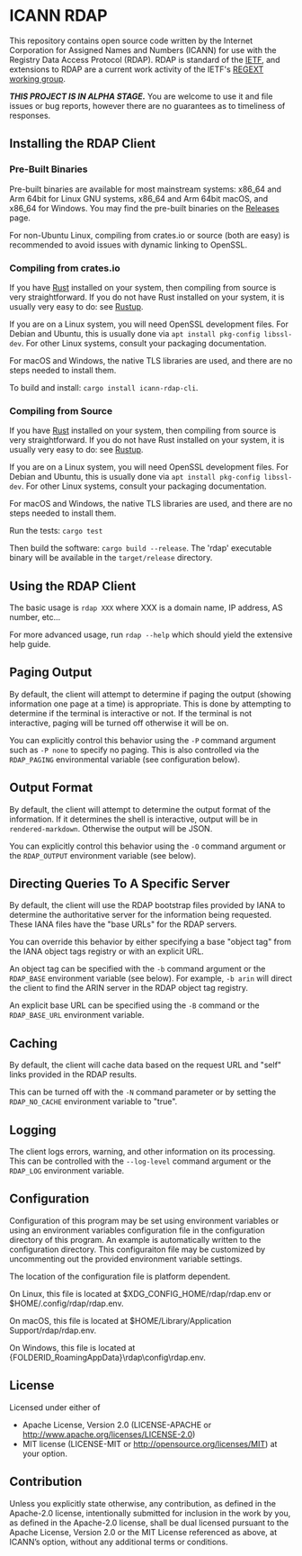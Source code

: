 ICANN RDAP
==========

This repository contains open source code written by the Internet Corporation for Assigned Names and Numbers (ICANN)
for use with the Registry Data Access Protocol (RDAP). RDAP is standard of the [IETF](https://ietf.org/), and extensions
to RDAP are a current work activity of the IETF's [REGEXT working group](https://datatracker.ietf.org/wg/regext/documents/).

***THIS PROJECT IS IN ALPHA STAGE.*** You are welcome to use it and file issues or bug reports, however there are no
guarantees as to timeliness of responses.

Installing the RDAP Client
--------------------------

### Pre-Built Binaries

Pre-built binaries are available for most mainstream systems: x86_64 and Arm 64bit for Linux GNU systems, x86_64 and Arm 64bit
macOS, and x86_64 for Windows. You may find the pre-built binaries on the [Releases](https://github.com/icann/icann-rdap/releases)
page.

For non-Ubuntu Linux, compiling from crates.io or source (both are easy) is recommended to avoid issues with dynamic linking to OpenSSL.

### Compiling from crates.io

If you have [Rust](https://www.rust-lang.org/) installed on your system, then compiling from source is
very straightforward. If you do not have Rust installed on your system, it is usually very easy to do:
see [Rustup](https://rustup.rs/).

If you are on a Linux system, you will need OpenSSL development files. For Debian and Ubuntu, this is
usually done via `apt install pkg-config libssl-dev`. For other Linux systems, consult your packaging
documentation.

For macOS and Windows, the native TLS libraries are used, and there are no steps needed to install them.

To build and install: `cargo install icann-rdap-cli`.

### Compiling from Source

If you have [Rust](https://www.rust-lang.org/) installed on your system, then compiling from source is
very straightforward. If you do not have Rust installed on your system, it is usually very easy to do:
see [Rustup](https://rustup.rs/).

If you are on a Linux system, you will need OpenSSL development files. For Debian and Ubuntu, this is
usually done via `apt install pkg-config libssl-dev`. For other Linux systems, consult your packaging
documentation.

For macOS and Windows, the native TLS libraries are used, and there are no steps needed to install them.

Run the tests: `cargo test`

Then build the software: `cargo build --release`. The 'rdap' executable binary will be available in the `target/release` directory.

Using the RDAP Client
---------------------

The basic usage is `rdap XXX` where XXX is a domain name, IP address, AS number, etc...

For more advanced usage, run `rdap --help` which should yield the extensive help guide.

Paging Output
-------------

By default, the client will attempt to determine if paging the output (showing information one page at a time)
is appropriate. This is done by attempting to determine if the terminal is interactive or not. If the terminal
is not interactive, paging will be turned off otherwise it will be on.

You can explicitly control this behavior using the `-P` command argument such as `-P none` to specify no paging.
This is also controlled via the `RDAP_PAGING` environmental variable (see configuration below).

Output Format
-------------

By default, the client will attempt to determine the output format of the information. If it determines the shell
is interactive, output will be in `rendered-markdown`. Otherwise the output will be JSON.

You can explicitly control this behavior using the `-O` command argument or the `RDAP_OUTPUT` environment variable
(see below).

Directing Queries To A Specific Server
--------------------------------------

By default, the client will use the RDAP bootstrap files provided by IANA to determine the authoritative server
for the information being requested. These IANA files have the "base URLs" for the RDAP servers.

You can override this behavior by either specifying a base "object tag" from the IANA object tags registry or with
an explicit URL.

An object tag can be specified with the `-b` command argument or the `RDAP_BASE` environment variable (see below).
For example, `-b arin` will direct the client to find the ARIN server in the RDAP object tag registry.

An explicit base URL can be specified using the `-B` command or the `RDAP_BASE_URL` environment variable.

Caching
-------

By default, the client will cache data based on the request URL and "self" links provided in the RDAP results.

This can be turned off with the `-N` command parameter or by setting the `RDAP_NO_CACHE` environment variable to "true".

Logging
-------

The client logs errors, warning, and other information on its processing. This can be controlled with the
`--log-level` command argument or the `RDAP_LOG` environment variable.

Configuration
-------------

Configuration of this program may be set using environment variables or 
using an environment variables configuration file in the configuration 
directory of this program. An  example is automatically written to the 
configuration directory. This configuraiton file may be customized by 
uncommenting out the provided environment variable settings.

The location of the configuration file is platform dependent.

On Linux, this file is located at $XDG_CONFIG_HOME/rdap/rdap.env or 
$HOME/.config/rdap/rdap.env.

On macOS, this file is located at 
$HOME/Library/Application Support/rdap/rdap.env.

On Windows, this file is located at
{FOLDERID_RoamingAppData}\rdap\config\rdap.env.

License
-------

Licensed under either of
* Apache License, Version 2.0 (LICENSE-APACHE or http://www.apache.org/licenses/LICENSE-2.0)
* MIT license (LICENSE-MIT or http://opensource.org/licenses/MIT) at your option.

Contribution
------------

Unless you explicitly state otherwise, any contribution, as defined in the Apache-2.0 license, 
intentionally submitted for inclusion in the work by you, as defined in the Apache-2.0 license, 
shall be dual licensed pursuant to the Apache License, Version 2.0 or the MIT License referenced 
as above, at ICANN’s option, without any additional terms or conditions.
